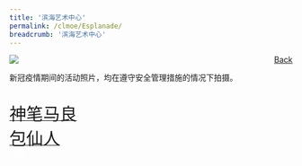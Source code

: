 ```yaml
---
title: '滨海艺术中心'
permalink: /clmoe/Esplanade/
breadcrumb: '滨海艺术中心'
---
```


<!-- Global site tag (gtag.js) - Google Ads: 726049306 -->
<script async src="https://www.googletagmanager.com/gtag/js?id=AW-726049306"></script>
<script>
  window.dataLayer = window.dataLayer || [];
  function gtag(){dataLayer.push(arguments);}
  gtag('js', new Date());

  gtag('config', 'AW-726049306');
</script>
<a href="/exhibits/华文学习展示区-chinese-exhibitions-e/community-partners/" style="float:right;">Back</a>
 <img src="/images/MTLS2021-Esplanade_CL_Final.jpg"> <br/>
 <p style="font-family: KaiTi;">新冠疫情期间的活动照片，均在遵守安全管理措施的情况下拍摄。</p><br/>
 <a href=" https://www.esplanade.com/offstage/arts/moonfest-online-the-magic-paintbrush?sc_lang=zh-CN " target="_blank"><span style="font-size: 30px;">神笔马良</span></a> <br/>
 <a href=" https://www.esplanade.com/offstage/arts/the-dumpling-sage?sc_lang=zh-CN " target="_blank"><span style="font-size: 30px;">包仙人</span></a>

<div class="btntop"><a href="#top" style="text-decoration:none;"><span style="color:white"><b>Top</b></span></a></div>
